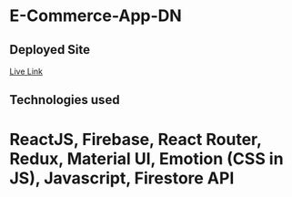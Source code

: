 # E-Commerce-App-DN

## Deployed Site

[Live Link](https://buy-all-nb.netlify.app)

## Technologies used

# ReactJS, Firebase, React Router, Redux, Material UI, Emotion (CSS in JS), Javascript, Firestore API
